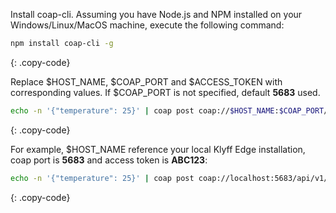 Install coap-cli. Assuming you have Node.js and NPM installed on your Windows/Linux/MacOS machine, execute the following command:

```bash
npm install coap-cli -g
```
{: .copy-code}

Replace $HOST_NAME, $COAP_PORT and $ACCESS_TOKEN with corresponding values. If $COAP_PORT is not specified, default **5683** used.

```bash
echo -n '{"temperature": 25}' | coap post coap://$HOST_NAME:$COAP_PORT/api/v1/$ACCESS_TOKEN/telemetry
```
{: .copy-code}

For example, $HOST_NAME reference your local Klyff Edge installation, coap port is **5683** and access token is **ABC123**:

```bash
echo -n '{"temperature": 25}' | coap post coap://localhost:5683/api/v1/ABC123/telemetry
```
{: .copy-code}

<br>
